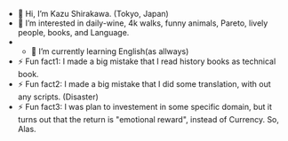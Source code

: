 - 👋 Hi, I’m Kazu Shirakawa. (Tokyo, Japan)
- 👀 I’m interested in daily-wine, 4k walks, funny animals, Pareto, lively people, books, and Language.
- - 🌱 I’m currently learning English(as allways)
- ⚡ Fun fact1: I made a big mistake that I read history books as technical book.
- ⚡ Fun fact2: I made a big mistake that I did some translation, with out any scripts. (Disaster)
- ⚡ Fun fact3: I was plan to investement in some specific domain, but it turns out that the return is "emotional reward", instead of Currency. So, Alas.
<!---
KazuShira1984/KazuShira1984 is a ✨ special ✨ repository because its `README.md` (this file) appears on your GitHub profile.
You can click the Preview link to take a look at your changes.
--->
